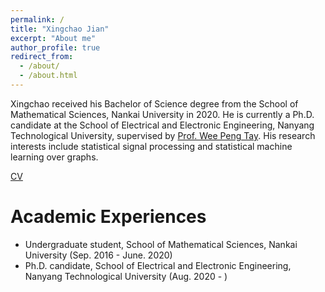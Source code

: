 ```yaml
---
permalink: /
title: "Xingchao Jian"
excerpt: "About me"
author_profile: true
redirect_from: 
  - /about/
  - /about.html
---
```


Xingchao received his Bachelor of Science degree from the School of Mathematical Sciences, Nankai University in 2020. He is currently a Ph.D. candidate at the School of Electrical and Electronic Engineering, Nanyang Technological University, supervised by [Prof. Wee Peng Tay](https://www3.ntu.edu.sg/home/wptay/index.html). His research interests include statistical signal processing and statistical machine learning over graphs.

[CV](../files/Academic_CV.pdf)

Academic Experiences
======
* Undergraduate student, School of Mathematical Sciences, Nankai University (Sep. 2016 - June. 2020)
* Ph.D. candidate, School of Electrical and Electronic Engineering, Nanyang Technological University (Aug. 2020 - )
